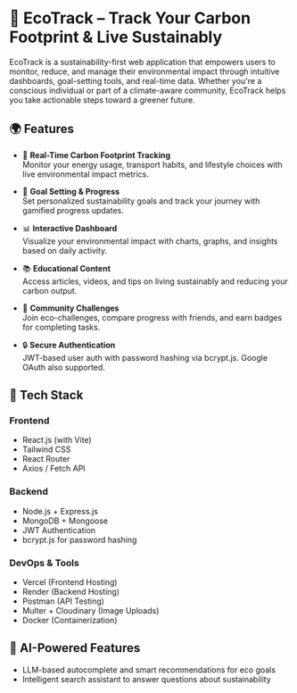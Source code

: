 # 🌱 EcoTrack – Track Your Carbon Footprint & Live Sustainably

EcoTrack is a sustainability-first web application that empowers users to monitor, reduce, and manage their environmental impact through intuitive dashboards, goal-setting tools, and real-time data. Whether you're a conscious individual or part of a climate-aware community, EcoTrack helps you take actionable steps toward a greener future.

## 🌍 Features

- 🌿 **Real-Time Carbon Footprint Tracking**  
  Monitor your energy usage, transport habits, and lifestyle choices with live environmental impact metrics.

- 🎯 **Goal Setting & Progress**  
  Set personalized sustainability goals and track your journey with gamified progress updates.

- 📊 **Interactive Dashboard**  
  Visualize your environmental impact with charts, graphs, and insights based on daily activity.

- 📚 **Educational Content**  
  Access articles, videos, and tips on living sustainably and reducing your carbon output.

- 🤝 **Community Challenges**  
  Join eco-challenges, compare progress with friends, and earn badges for completing tasks.

- 🔒 **Secure Authentication**  
  JWT-based user auth with password hashing via bcrypt.js. Google OAuth also supported.

## 🚀 Tech Stack

### Frontend
- React.js (with Vite)
- Tailwind CSS
- React Router
- Axios / Fetch API

### Backend
- Node.js + Express.js
- MongoDB + Mongoose
- JWT Authentication
- bcrypt.js for password hashing

### DevOps & Tools
- Vercel (Frontend Hosting)
- Render (Backend Hosting)
- Postman (API Testing)
- Multer + Cloudinary (Image Uploads)
- Docker (Containerization)

## 🧠 AI-Powered Features
- LLM-based autocomplete and smart recommendations for eco goals
- Intelligent search assistant to answer questions about sustainability



